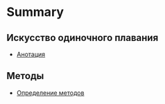 # Summary

## Искусство одиночного плавания

* [Анотация](README.md)

## Методы

* [Определение методов ](methods.md)

